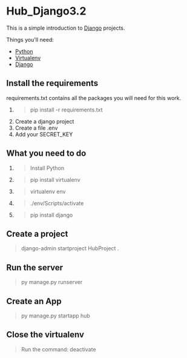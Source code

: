 # Hub_Django3.2

This is a simple introduction to [Django](https://www.djangoproject.com/) projects.

Things you'll need:

- [Python](https://www.python.org/)
- [Virtualenv](https://virtualenv.pypa.io/en/latest/)
- [Django](https://www.djangoproject.com/)

## Install the requirements

requirements.txt contains all the packages you will need for this work.

1. > pip install -r requirements.txt
2. Create a django project
3. Create a file .env
4. Add your SECRET_KEY

## What you need to do

1. > Install Python
2. > pip install virtualenv
3. > virtualenv env
4. > ./env/Scripts/activate
5. > pip install django

## Create a project

> django-admin startproject HubProject .

## Run the server

> py manage.py runserver

## Create an App

> py manage.py startapp hub

## Close the virtualenv

> Run the command: deactivate

